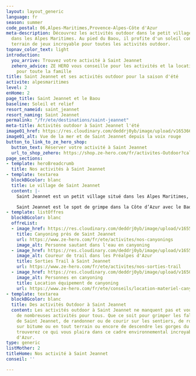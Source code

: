 ```yaml
---
layout: layout_generic
language: fr
season: summer
code_postal: 06,Alpes-Maritimes,Provence-Alpes-Côte d'Azur
meta-description: Découvrez les activités outdoor dans le petit village de Saint Jeannet
  dans les Alpes Maritimes. Au pied du Baou, il profite d'un soleil constant, d'un
  terrain de jeux incroyable pour toutes les activités outdoor.
topnav_color_text: light
introduction:
  you_arrive: Trouvez votre activité à Saint Jeannet
  zehero_advice: ZE HERO vous conseille pour les activités et la location des équipements
    pour toute la famille
title: Saint Jeannet et ses activités outdoor pour la saison d'été
activite: alpesmaritimes
level: 2
enHome: 2
page_title: Saint Jeannet et le Baou
baseline: Soleil et relief
resort_nameid: saint_jeannet
resort_naming: Saint Jeannet
permalink: "/fr/ete/destinations/saint-jeannet"
meta-title: Activités outdoor à Saint Jeannet l'été
image01_href: https://res.cloudinary.com/deddrj0yb/image/upload/v1653660434/website/resorts/Saint%20Jeannet/GOPR0185_1613322643497.jpg
image01_alt: Vue de la mer et de Saint Jeannet depuis la voix rouge
button_to_link_to_ze_hero_shop:
  button_text: Réserver votre activité à Saint Jeannet
  url_to_shop_zehero: https://shop.ze-hero.com/fr/activites-Outdoor?calessonstype=all&catypegenderlistsummer=all&calessonsactivitytype=all&start-date=
page_sections:
- template: heroBreadcrumb
  title: Nos activités à Saint Jeannet
- template: textarea
  blockBGcolor: blanc
  title: Le village de Saint Jeannet
  content: |-
    Saint Jeannet est un petit village situé dans les Alpes Maritimes, tout proche de Nice. Il se trouve dans les Préalpes d'Azur, proche des villages de Vence et de Tourrettes sur Loup. Perché dans les hauteurs, ce village est niché au pied du Baou de Saint Jeannet qui culmine à 800m d'altitude. Il offre une vue imprenable sur la mer et la baie de la Côte d'Azur mais également sur les sommets des Préalpes et du Mercantour.

    Saint Jeannet est le spot de grimpe dans la Côte d’Azur avec le Baou de St Jeannet. Mais c'est également un lieu parfait pour la pratique de la randonnée avec le GR51, du trail et de bien d'autres activités.
- template: listOffres
  blockBGcolor: blanc
  offreList:
  - image_href: https://res.cloudinary.com/deddrj0yb/image/upload/v1655365196/website/Canyoning%2006/Screenshot_5.jpg
    title: Canyoning près de Saint Jeannet
    url: https://www.ze-hero.com/fr/ete/activites/nos-canyonings
    image_alt: Personne sautant dans l'eau en canyoning
  - image_href: https://res.cloudinary.com/deddrj0yb/image/upload/v1655970362/website/By%20Ze%20Hero%20Activity/IMG20220612114909.jpg
    image_alt: Coureur de trail dans les Préalpes d'Azur
    title: Sorties Trail à Saint Jeannet
    url: https://www.ze-hero.com/fr/ete/activites/nos-sorties-trail
  - image_href: https://res.cloudinary.com/deddrj0yb/image/upload/v1650888228/website/By%20Ze%20Hero%20Activity/Loc%20Canyoning/74302032_10157100296984864_365135021171802112_n.jpg
    image_alt: Personnes en canyoning
    title: Location équipement de canyoning
    url: https://www.ze-hero.com/fr/ete/conseils/location-materiel-canyoning-alpes-maritimes
- template: textarea
  blockBGcolor: blanc
  title: Des activités Outdoor à Saint Jeannet
  content: Les activités outdoor à Saint Jeannet ne manquent pas et vous pourrez profiter
    de nombreuses activités pour tous. Que ce soit pour grimper les falaises du Baou
    de Saint Jeannet, de randonner ou de courir sur les sentiers, de rouler à vélo
    sur bitume ou en tout terrain ou encore de descendre les gorges du Loup, vous
    trouverez ce qui vous plaira dans ce cadre environnemental incroyable de la côte
    d'Azur.
type: generic
listMother: 2
titleHome: Nos activité à Saint Jeannet
conseil: ''

---
```

